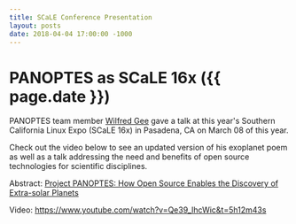 ```yaml
---
title: SCaLE Conference Presentation
layout: posts
date: 2018-04-04 17:00:00 -1000
---
```


# PANOPTES as SCaLE 16x ({{ page.date }})

PANOPTES team member [Wilfred Gee](https://www.socallinuxexpo.org/scale/16x/speakers/wilfred-gee) gave a talk at
this year's Southern California Linux Expo (SCaLE 16x) in Pasadena, CA on March 08 of this year.

Check out the video below to see an updated version of his exoplanet poem as well as a talk addressing the need and
benefits of open source technologies for scientific disciplines.

Abstract: [Project PANOPTES: How Open Source Enables the Discovery of Extra-solar Planets](https://www.socallinuxexpo.org/scale/16x/presentations/project-panoptes-how-open-source-enables-discovery-extra-solar-planets)

Video: https://www.youtube.com/watch?v=Qe39_IhcWic&t=5h12m43s
